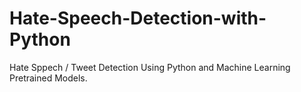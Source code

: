# Hate-Speech-Detection-with-Python

Hate Sppech / Tweet Detection Using Python and Machine Learning Pretrained Models.
